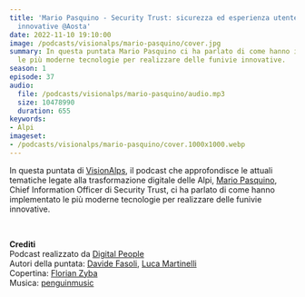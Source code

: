 ```yaml
---
title: 'Mario Pasquino - Security Trust: sicurezza ed esperienza utente sulle funivie
  innovative @Aosta'
date: 2022-11-10 19:10:00
image: /podcasts/visionalps/mario-pasquino/cover.jpg
summary: In questa puntata Mario Pasquino ci ha parlato di come hanno implementato
  le più moderne tecnologie per realizzare delle funivie innovative.
season: 1
episode: 37
audio:
  file: /podcasts/visionalps/mario-pasquino/audio.mp3
  size: 10478990
  duration: 655
keywords:
- Alpi
imageset:
- /podcasts/visionalps/mario-pasquino/cover.1000x1000.webp
---
```


In questa puntata di [VisionAlps](https://www.visionalps.com/), il podcast che approfondisce le attuali tematiche legate alla trasformazione digitale delle Alpi, [Mario Pasquino](https://www.linkedin.com/in/mario-pasquino-bbb26312/), Chief Information Officer di Security Trust, ci ha parlato di come hanno implementato le più moderne tecnologie per realizzare delle funivie innovative.

<br>

**Crediti**<br>
Podcast realizzato da [Digital People](https://w3id.org/digitalpeople)<br>
Autori della puntata: [Davide Fasoli](https://www.linkedin.com/in/davide-fasoli-2b3246179/), [Luca Martinelli](https://www.linkedin.com/in/luca-martinelli/)<br>
Copertina: [Florian Zyba](https://www.linkedin.com/in/florian-zyba/)<br>
Musica: [penguinmusic](https://pixabay.com/users/penguinmusic-24940186/)